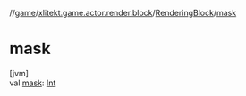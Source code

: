 //[game](../../../index.md)/[xlitekt.game.actor.render.block](../index.md)/[RenderingBlock](index.md)/[mask](mask.md)

# mask

[jvm]\
val [mask](mask.md): [Int](https://kotlinlang.org/api/latest/jvm/stdlib/kotlin/-int/index.html)

